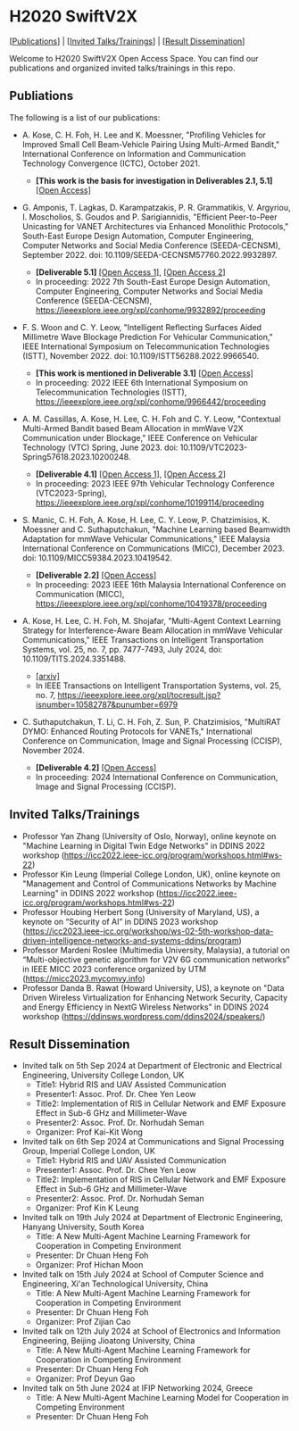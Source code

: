 # H2020 SwiftV2X

[[Publications](#publications)] | [[Invited Talks/Trainings](#invited-talkstrainings)] | [[Result Dissemination](#result-dissemination)]

Welcome to H2020 SwiftV2X Open Access Space. You can find our publications and organized invited talks/trainings in this repo.

## Publiations

The following is a list of our publications:

- A. Kose, C. H. Foh, H. Lee and K. Moessner, "Profiling Vehicles for Improved Small Cell Beam-Vehicle Pairing Using Multi-Armed Bandit,"
  International Conference on Information and Communication Technology Convergence (ICTC), October 2021.
  - **[This work is the basis for investigation in Deliverables 2.1, 5.1]** [[Open Access]](https://openresearch.surrey.ac.uk/esploro/outputs/99602621202346#file-0) 
  
- G. Amponis, T. Lagkas, D. Karampatzakis, P. R. Grammatikis, V. Argyriou, I. Moscholios, S. Goudos and P. Sarigiannidis,
  "Efficient Peer-to-Peer Unicasting for VANET Architectures via Enhanced Monolithic Protocols,"
  South-East Europe Design Automation, Computer Engineering, Computer Networks and Social Media Conference (SEEDA-CECNSM),
  September 2022. doi: 10.1109/SEEDA-CECNSM57760.2022.9932897.
  - **[Deliverable 5.1]** [[Open Access 1]](https://www.researchgate.net/publication/365037998_Efficient_Peer-to-Peer_Unicasting_for_VANET_Architectures_via_Enhanced_Monolithic_Protocols?enrichId=rgreq-61a45c4bb6c8c0df43306fb43af65402-XXX&enrichSource=Y292ZXJQYWdlOzM2NTAzNzk5ODtBUzoxMTQzMTI4MTA5NDUwNTAzOEAxNjY3NDgzNDUxMzY0&el=1_x_2&_esc=publicationCoverPdf),
  [[Open Access 2]](https://github.com/cfoh/h2020-swiftv2x/blob/main/Efficient%20Peer-to-Peer%20Unicasting%20for%20VANET%20Architectures%20via%20Enhanced%20Monolithic%20Protocols.pdf)
  - In proceeding: 2022 7th South-East Europe Design Automation, Computer Engineering, Computer Networks and Social Media Conference (SEEDA-CECNSM),
    https://ieeexplore.ieee.org/xpl/conhome/9932892/proceeding

- F. S. Woon and C. Y. Leow, "Intelligent Reflecting Surfaces Aided Millimetre Wave Blockage Prediction For Vehicular Communication,"
  IEEE International Symposium on Telecommunication Technologies (ISTT), November 2022. doi: 10.1109/ISTT56288.2022.9966540.
  - **[This work is mentioned in Deliverable 3.1]** [[Open Access]](https://github.com/cfoh/h2020-swiftv2x/blob/main/a3-woon.pdf)
  - In proceeding: 2022 IEEE 6th International Symposium on Telecommunication Technologies (ISTT),
    https://ieeexplore.ieee.org/xpl/conhome/9966442/proceeding

- A. M. Cassillas, A. Kose, H. Lee, C. H. Foh and C. Y. Leow, "Contextual Multi-Armed Bandit based Beam Allocation in mmWave V2X Communication
  under Blockage," IEEE Conference on Vehicular Technology (VTC) Spring, June 2023. doi: 10.1109/VTC2023-Spring57618.2023.10200248.
  - **[Deliverable 4.1]** [[Open Access 1]](https://researchprofiles.herts.ac.uk/en/publications/contextual-multi-armed-bandit-based-beam-allocation-in-mmwave-v2x),
  [[Open Access 2]](https://github.com/cfoh/h2020-swiftv2x/blob/main/VTC2023-CMAB-BeamAllocation.pdf)
  - In proceeding: 2023 IEEE 97th Vehicular Technology Conference (VTC2023-Spring), https://ieeexplore.ieee.org/xpl/conhome/10199114/proceeding

- S. Manic, C. H. Foh, A. Kose, H. Lee, C. Y. Leow, P. Chatzimisios, K. Moessner and C. Suthaputchakun,
  "Machine Learning based Beamwidth Adaptation for mmWave Vehicular Communications,"
  IEEE Malaysia International Conference on Communications (MICC), December 2023. doi: 10.1109/MICC59384.2023.10419542.
  - **[Deliverable 2.2]** [[Open Access]](https://github.com/cfoh/h2020-swiftv2x/blob/main/2023323468.pdf)
  - In proceeding: 2023 IEEE 16th Malaysia International Conference on Communication (MICC), https://ieeexplore.ieee.org/xpl/conhome/10419378/proceeding

- A. Kose, H. Lee, C. H. Foh, M. Shojafar, "Multi-Agent Context Learning Strategy for Interference-Aware
  Beam Allocation in mmWave Vehicular Communications,"
  IEEE Transactions on Intelligent Transportation Systems, vol. 25, no. 7, pp. 7477-7493, July 2024, doi: 10.1109/TITS.2024.3351488.
  - [[arxiv]](http://arxiv.org/abs/2401.02323)
  - In IEEE Transactions on Intelligent Transportation Systems, vol. 25, no. 7, https://ieeexplore.ieee.org/xpl/tocresult.jsp?isnumber=10582787&punumber=6979
  
- C. Suthaputchakun, T. Li, C. H. Foh, Z. Sun, P. Chatzimisios, "MultiRAT DYMO: Enhanced Routing Protocols for VANETs,"
  International Conference on Communication, Image and Signal Processing (CCISP), November 2024.
  - **[Deliverable 4.2]** [[Open Access]](https://github.com/cfoh/h2020-swiftv2x/blob/main/ccisp2024-routing.pdf)
  - In proceeding: 2024 International Conference on Communication, Image and Signal Processing (CCISP).
  

## Invited Talks/Trainings

- Professor Yan Zhang (University of Oslo, Norway), online keynote on "Machine Learning in Digital Twin Edge Networks" in DDINS 2022 workshop
  (https://icc2022.ieee-icc.org/program/workshops.html#ws-22)
- Professor Kin Leung (Imperial College London, UK), online keynote on "Management and Control of Communications Networks by Machine Learning" in DDINS 2022 workshop
  (https://icc2022.ieee-icc.org/program/workshops.html#ws-22)
- Professor Houbing Herbert Song (University of Maryland, US), a keynote on “Security of AI” in DDINS 2023 workshop
  (https://icc2023.ieee-icc.org/workshop/ws-02-5th-workshop-data-driven-intelligence-networks-and-systems-ddins/program)
- Professor Mardeni Roslee (Multimedia University, Malaysia), a tutorial on “Multi-objective genetic algorithm for V2V 6G communication networks” in IEEE MICC 2023 conference organized by UTM (https://micc2023.mycomvy.info)
- Professor Danda B. Rawat (Howard University, US), a keynote on "Data Driven Wireless Virtualization for Enhancing Network Security, Capacity and Energy Efficiency in NextG Wireless Networks" in DDINS 2024 workshop (https://ddinsws.wordpress.com/ddins2024/speakers/)

[//]: # (https://ddinsws.wordpress.com/ddins2024/speakers/)

## Result Dissemination
- Invited talk on 5th Sep  2024 at Department of Electronic and Electrical Engineering, University College London, UK
  - Title1: Hybrid RIS and UAV Assisted Communication
  - Presenter1: Assoc. Prof. Dr. Chee Yen Leow
  - Title2: Implementation of RIS in Cellular Network and EMF Exposure Effect in Sub-6 GHz and Millimeter-Wave
  - Presenter2: Assoc. Prof. Dr. Norhudah Seman
  - Organizer: Prof Kai-Kit Wong
- Invited talk on 6th Sep  2024 at Communications and Signal Processing Group, Imperial College London, UK
  - Title1: Hybrid RIS and UAV Assisted Communication
  - Presenter1: Assoc. Prof. Dr. Chee Yen Leow
  - Title2: Implementation of RIS in Cellular Network and EMF Exposure Effect in Sub-6 GHz and Millimeter-Wave
  - Presenter2: Assoc. Prof. Dr. Norhudah Seman
  - Organizer: Prof Kin K Leung
- Invited talk on 19th July 2024 at Department of Electronic Engineering, Hanyang University, South Korea
  - Title: A New Multi-Agent Machine Learning Framework for Cooperation in Competing Environment
  - Presenter: Dr Chuan Heng Foh
  - Organizer: Prof Hichan Moon
- Invited talk on 15th July 2024 at School of Computer Science and Engineering, Xi'an Technological University, China
  - Title: A New Multi-Agent Machine Learning Framework for Cooperation in Competing Environment
  - Presenter: Dr Chuan Heng Foh
  - Organizer: Prof Zijian Cao
- Invited talk on 12th July 2024 at School of Electronics and Information Engineering, Beijing Jioatong University, China
  - Title: A New Multi-Agent Machine Learning Framework for Cooperation in Competing Environment
  - Presenter: Dr Chuan Heng Foh
  - Organizer: Prof Deyun Gao
- Invited talk on 5th June 2024 at IFIP Networking 2024, Greece
  - Title: A New Multi-Agent Machine Learning Model for Cooperation in Competing Environment
  - Presenter: Dr Chuan Heng Foh
